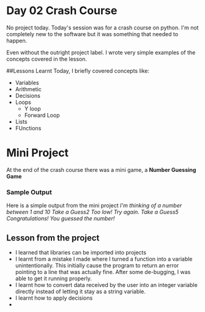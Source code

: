 # Day 02 Crash Course
No project today. 
Today's session was for a crash course on python. I'm not completely new to the software but it was something that needed to happen.

Even without the outright project label. I wrote very simple examples of the concepts covered in the lesson.

##Lessons Learnt
Today, I briefly covered concepts like:
- Variables
- Arithmetic
- Decisions
- Loops
  - Y loop
  - Forward Loop
- Lists
- FUnctions

# Mini Project
At the end of the crash course there was a mini game, a **Number Guessing Game**

### Sample Output
Here is a simple output from the mini project
*I'm thinking of a number between 1 and 10
Take a Guess2
Too low! Try again.
Take a Guess5
Congratulations! You guessed the number!*

## Lesson from the project
- I learned that libraries can be imported into projects
- I learnt from a mistake I made where I turned a function into a variable unintentionally. This initially cause the program to return an error pointing to a line that was actually fine. After some de-bugging, I was able to get it running properly.
- I learnt how to convert data received by the user into an integer variable directly instead of letting it stay as a string variable.
- I learnt how to apply decisions
- 
